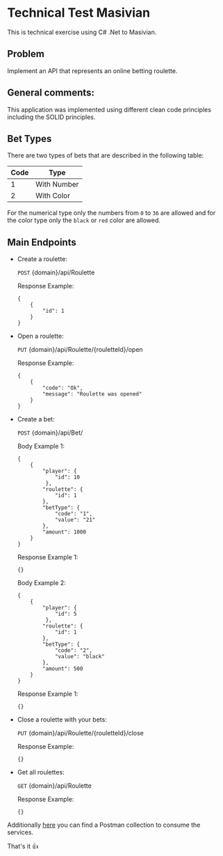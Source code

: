# Technical Test Masivian

This is technical exercise using C# .Net to Masivian.

## Problem

Implement an API that represents an online betting roulette.

## General comments:

This application was implemented using different clean code principles including the SOLID principles.

## Bet Types

There are two types of bets that are described in the following table:

|  Code |     Type    |
|-------|-------------|
|   1   | With Number |
|   2   | With Color  |

For the numerical type only the numbers from `0` to `36` are allowed and for the color type only the `black` or `red` color are allowed.

## Main Endpoints

* Create a roulette:

	`POST` {domain}/api/Roulette
	
	Response Example:
	```
	{
		{
			"id": 1
		}
	}
	```

* Open a roulette:

	`PUT` {domain}/api/Roulette/{rouletteId}/open
	
	Response Example:
	```
	{
		{
			"code": "Ok",
			"message": "Roulette was opened"
		}
	}
	```

* Create a bet:

	`POST` {domain}/api/Bet/
	
	Body Example 1:
	```
	{
		{
			"player": {
				"id": 10	
			 },
			"roulette": {
				"id": 1
			},
			"betType": {
				"code": "1",
				"value": "21" 
			},
			"amount": 1000
		}
	}
	```
	
	Response Example 1:
	```
	{}
	```

	Body Example 2:
	```
	{
		{
			"player": {
				"id": 5	
			 },
			"roulette": {
				"id": 1
			},
			"betType": {
				"code": "2",
				"value": "black" 
			},
			"amount": 500
		}
	}
	```
	
	Response Example 1:
	```
	{}
	```

* Close a roulette with your bets:

	`PUT` {domain}/api/Roulette/{rouletteId}/close
	
	Response Example:
	```
	{}
	```

* Get all roulettes:

	`GET` {domain}/api/Roulette
	
	Response Example:
	```
	{}
	```

Additionally [here](RouletteWebApi) you can find a Postman collection to consume the services.

That's it :+1:
